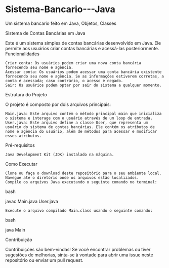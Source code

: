 # Sistema-Bancario---Java
Um sistema bancario feito em Java, Objetos, Classes

Sistema de Contas Bancárias em Java

Este é um sistema simples de contas bancárias desenvolvido em Java. Ele permite aos usuários criar contas bancárias e acessá-las posteriormente.
Funcionalidades

    Criar conta: Os usuários podem criar uma nova conta bancária fornecendo seu nome e agência.
    Acessar conta: Os usuários podem acessar uma conta bancária existente fornecendo seu nome e agência. Se as informações estiverem corretas, a conta é acessada; caso contrário, o acesso é negado.
    Sair: Os usuários podem optar por sair do sistema a qualquer momento.

Estrutura do Projeto

O projeto é composto por dois arquivos principais:

    Main.java: Este arquivo contém o método principal main que inicializa o sistema e interage com o usuário através de um loop de entrada.
    User.java: Este arquivo define a classe User, que representa um usuário do sistema de contas bancárias. Ele contém os atributos de nome e agência do usuário, além de métodos para acessar e modificar esses atributos.

Pré-requisitos

    Java Development Kit (JDK) instalado na máquina.

Como Executar

    Clone ou faça o download deste repositório para o seu ambiente local.
    Navegue até o diretório onde os arquivos estão localizados.
    Compile os arquivos Java executando o seguinte comando no terminal:

bash

javac Main.java User.java

    Execute o arquivo compilado Main.class usando o seguinte comando:

bash

java Main

Contribuição

Contribuições são bem-vindas! Se você encontrar problemas ou tiver sugestões de melhorias, sinta-se à vontade para abrir uma issue neste repositório ou enviar um pull request.
